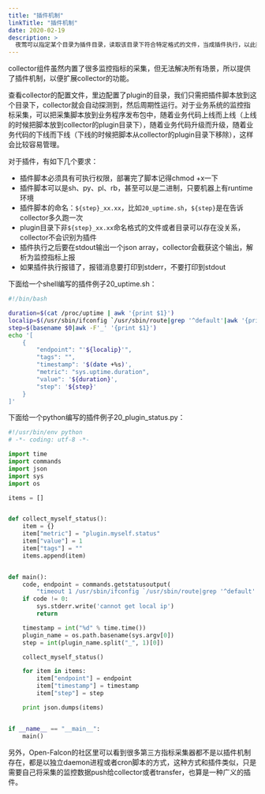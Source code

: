 ```yaml
---
title: "插件机制"
linkTitle: "插件机制"
date: 2020-02-19
description: >
  夜莺可以指定某个目录为插件目录，读取该目录下符合特定格式的文件，当成插件执行，以此扩展collector的能力
---
```


collector组件虽然内置了很多监控指标的采集，但无法解决所有场景，所以提供了插件机制，以便扩展collector的功能。

查看collector的配置文件，里边配置了plugin的目录，我们只需把插件脚本放到这个目录下，collector就会自动探测到，然后周期性运行。对于业务系统的监控指标采集，可以把采集脚本放到业务程序发布包中，随着业务代码上线而上线（上线的时候把脚本放到collector的plugin目录下），随着业务代码升级而升级，随着业务代码的下线而下线（下线的时候把脚本从collector的plugin目录下移除），这样会比较容易管理。

对于插件，有如下几个要求：

- 插件脚本必须具有可执行权限，部署完了脚本记得chmod +x一下
- 插件脚本可以是sh、py、pl、rb，甚至可以是二进制，只要机器上有runtime环境
- 插件脚本的命名：`${step}_xx.xx`，比如`20_uptime.sh`，`${step}`是在告诉collector多久跑一次
- plugin目录下非`${step}_xx.xx`命名格式的文件或者目录可以存在没关系，collector不会识别为插件
- 插件执行之后要在stdout输出一个json array，collector会截获这个输出，解析为监控指标上报
- 如果插件执行报错了，报错消息要打印到stderr，不要打印到stdout

下面给一个shell编写的插件例子20_uptime.sh：

```bash
#!/bin/bash

duration=$(cat /proc/uptime | awk '{print $1}')
localip=$(/usr/sbin/ifconfig `/usr/sbin/route|grep '^default'|awk '{print $NF}'`|grep inet|awk '{print $2}'|head -n 1)
step=$(basename $0|awk -F'_' '{print $1}')
echo '[
    {
        "endpoint": "'${localip}'",
        "tags": "",
        "timestamp": '$(date +%s)',
        "metric": "sys.uptime.duration",
        "value": '${duration}',
        "step": '${step}'
    }
]'
```

下面给一个python编写的插件例子20_plugin_status.py：

```python
#!/usr/bin/env python
# -*- coding: utf-8 -*-

import time
import commands
import json
import sys
import os

items = []


def collect_myself_status():
    item = {}
    item["metric"] = "plugin.myself.status"
    item["value"] = 1
    item["tags"] = ""
    items.append(item)


def main():
    code, endpoint = commands.getstatusoutput(
        "timeout 1 /usr/sbin/ifconfig `/usr/sbin/route|grep '^default'|awk '{print $NF}'`|grep inet|awk '{print $2}'|head -n 1")
    if code != 0:
        sys.stderr.write('cannot get local ip')
        return

    timestamp = int("%d" % time.time())
    plugin_name = os.path.basename(sys.argv[0])
    step = int(plugin_name.split("_", 1)[0])

    collect_myself_status()

    for item in items:
        item["endpoint"] = endpoint
        item["timestamp"] = timestamp
        item["step"] = step

    print json.dumps(items)


if __name__ == "__main__":
    main()
```

另外，Open-Falcon的社区里可以看到很多第三方指标采集器都不是以插件机制存在，都是以独立daemon进程或者cron脚本的方式，这种方式和插件类似，只是需要自己将采集的监控数据push给collector或者transfer，也算是一种广义的插件。